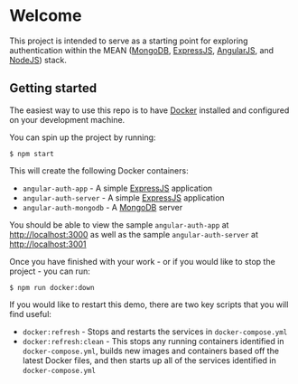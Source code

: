 # Welcome

This project is intended to serve as a starting point for exploring authentication within the MEAN ([MongoDB](https://www.mongodb.com), [ExpressJS](https://expressjs.com), [AngularJS](https://angular.io), and [NodeJS](https://nodejs.org/en/)) stack.

## Getting started

The easiest way to use this repo is to have [Docker](https://www.docker.com) installed and configured on your development machine.

You can spin up the project by running:

    $ npm start

This will create the following Docker containers:

+ `angular-auth-app` - A simple [ExpressJS](https://expressjs.com) application
+ `angular-auth-server` - A simple [ExpressJS](https://expressjs.com) application
+ `angular-auth-mongodb` - A [MongoDB](https://www.mongodb.com) server

You should be able to view the sample `angular-auth-app` at [http://localhost:3000](http://localhost:3000) as well as the sample `angular-auth-server` at [http://localhost:3001](http://localhost:3001)

Once you have finished with your work - or if you would like to stop the project - you can run:

    $ npm run docker:down

If you would like to restart this demo, there are two key scripts that you will find useful:

+ `docker:refresh` - Stops and restarts the services in `docker-compose.yml`
+ `docker:refresh:clean` - This stops any running containers identified in `docker-compose.yml`, builds new images and containers based off the latest Docker files, and then starts up all of the services identified in `docker-compose.yml`
